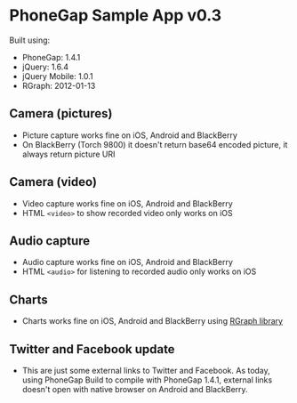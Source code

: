 # PhoneGap Sample App v0.3

Built using:

* PhoneGap: 1.4.1
* jQuery: 1.6.4
* jQuery Mobile: 1.0.1
* RGraph: 2012-01-13

## Camera (pictures)

* Picture capture works fine on iOS, Android and BlackBerry
* On BlackBerry (Torch 9800) it doesn't return base64 encoded picture, it always return picture URI

## Camera (video)

* Video capture works fine on iOS, Android and BlackBerry
* HTML `<video>` to show recorded video only works on iOS

## Audio capture

* Audio capture works fine on iOS, Android and BlackBerry
* HTML `<audio>` for listening to recorded audio only works on iOS

## Charts

* Charts works fine on iOS, Android and BlackBerry using [RGraph library](http://www.rgraph.net/ "RGraph: HTML5 Javascript charts library")

## Twitter and Facebook update

* This are just some external links to Twitter and Facebook. As today, using PhoneGap Build to compile with PhoneGap 1.4.1, external links doesn't open with native browser on Android and BlackBerry.